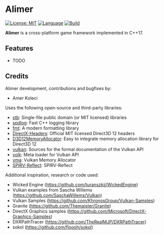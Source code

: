 # Alimer

[![License: MIT](https://img.shields.io/badge/License-MIT-green.svg)](https://opensource.org/licenses/MIT)
[![Language](https://img.shields.io/badge/Language%20-C++17-blue.svg?style=flat-square)](https://github.com/amerkoleci/alimer)
[![Build](https://github.com/amerkoleci/alimer/workflows/Build/badge.svg)](https://github.com/amerkoleci/alimer/actions)

**Alimer** is a cross-platform game framework implemented in C++17.

## Features

- TODO

## Credits

Alimer development, contributions and bugfixes by:

- Amer Koleci

Uses the following open-source and third-party libraries:

- [stb](https://github.com/nothings/stb): Single-file public domain (or MIT licensed) libraries
- [spdlog](https://github.com/gabime/spdlog): Fast C++ logging library
- [fmt](https://fmt.dev): A modern formatting library
- [DirectX-Headers](https://github.com/microsoft/DirectX-Headers): Official MIT licensed Direct3D 12 headers
- [D3D12MemoryAllocator](https://github.com/GPUOpen-LibrariesAndSDKs/D3D12MemoryAllocator): Easy to integrate memory allocation library for Direct3D 12
- [vulkan](https://github.com/KhronosGroup/Vulkan-Docs): Sources for the formal documentation of the Vulkan API
- [volk](https://github.com/zeux/volk): Meta loader for Vulkan API
- [vma](https://github.com/GPUOpen-LibrariesAndSDKs/VulkanMemoryAllocator): Vulkan Memory Allocator
- [SPIRV-Reflect](https://github.com/KhronosGroup/SPIRV-Reflect): SPIRV-Reflect

Additional inspiration, research or code used:

- Wicked Engine (https://github.com/turanszkij/WickedEngine)
- Vulkan examples from Sascha Willems (https://github.com/SaschaWillems/Vulkan)
- Vulkan Samples (https://github.com/KhronosGroup/Vulkan-Samples)
- Granite (https://github.com/Themaister/Granite)
- DirectX Graphics samples (https://github.com/Microsoft/DirectX-Graphics-Samples)
- DXRPathTracer (https://github.com/TheRealMJP/DXRPathTracer)
- sokol (https://github.com/floooh/sokol)